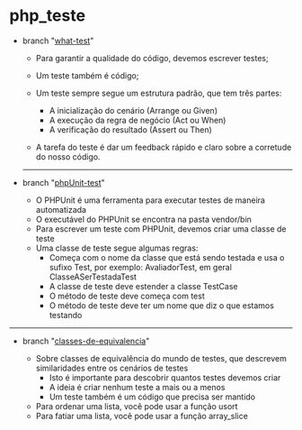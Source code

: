 # php_teste

- branch "[what-test](https://github.com/MrRobotProgrammer/php-teste/tree/what-test)"

    -   Para garantir a qualidade do código, devemos escrever testes;   
    -   Um teste também é código;
    -   Um teste sempre segue um estrutura padrão, que tem três partes:
        *   A inicialização do cenário (Arrange ou Given)
        *   A execução da regra de negócio (Act ou When)
        *   A verificação do resultado (Assert ou Then)

    -   A tarefa do teste é dar um feedback rápido e claro sobre a corretude do nosso código.
    
    ************************************************************************************************
- branch "[phpUnit-test](https://github.com/MrRobotProgrammer/php-teste/tree/phpUnit-test)"

    -   O PHPUnit é uma ferramenta para executar testes de maneira automatizada
    -   O executável do PHPUnit se encontra na pasta vendor/bin
    -   Para escrever um teste com PHPUnit, devemos criar uma classe de teste
    -   Uma classe de teste segue algumas regras:
        *   Começa com o nome da classe que está sendo testada e usa o sufixo Test, por exemplo: AvaliadorTest, em geral ClasseASerTestadaTest
        *   A classe de teste deve estender a classe TestCase
        *   O método de teste deve começa com test
        *   O método de teste deve ter um nome que diz o que estamos testando

************************************************************************************************
- branch "[classes-de-equivalencia](https://github.com/MrRobotProgrammer/php-teste/tree/classes-de-equivalencia)"

    -   Sobre classes de equivalência do mundo de testes, que descrevem similaridades entre os cenários de testes
        *   Isto é importante para descobrir quantos testes devemos criar
        *   A ideia é criar nenhum teste a mais ou a menos
        *   Um teste também é um código que precisa ser mantido
    -   Para ordenar uma lista, você pode usar a função usort
    - Para fatiar uma lista, você pode usar a função array_slice